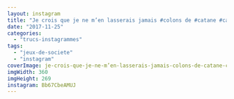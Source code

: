 ```yaml
---
layout: instagram
title: "Je crois que je ne m’en lasserais jamais #colons de #catane #catan #boardgames"
date: "2017-11-25"
categories: 
  - "trucs-instagrammes"
tags: 
  - "jeux-de-societe"
  - "instagram"
coverImage: je-crois-que-je-ne-m’en-lasserais-jamais-colons-de-catane-catan-boardgames.jpg
imgWidth: 360
imgHeight: 269
instagram: Bb67CbeAMUJ
---
```

